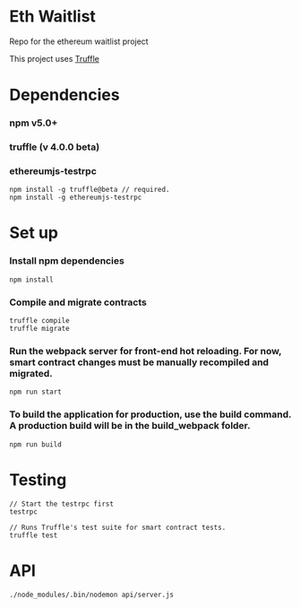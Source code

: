# Eth Waitlist

Repo for the ethereum waitlist project

This project uses [Truffle](http://truffleframework.com/)


# Dependencies

### npm v5.0+
### truffle (v 4.0.0 beta)
### ethereumjs-testrpc

```
npm install -g truffle@beta // required.
npm install -g ethereumjs-testrpc
```


# Set up

### Install npm dependencies

```
npm install
```

### Compile and migrate contracts

```
truffle compile
truffle migrate
```

### Run the webpack server for front-end hot reloading. For now, smart contract changes must be manually recompiled and migrated.

```
npm run start
```


### To build the application for production, use the build command. A production build will be in the build_webpack folder.

```
npm run build
```

# Testing

```
// Start the testrpc first
testrpc

// Runs Truffle's test suite for smart contract tests.
truffle test
```


# API

```
./node_modules/.bin/nodemon api/server.js
```